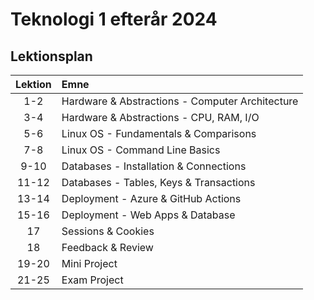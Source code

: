 # Teknologi 1 efterår 2024

## Lektionsplan

| Lektion |       Emne                            |
|:-----:|:----------------------------------------------------------|
|  1-2  | Hardware & Abstractions - Computer Architecture           |
|  3-4  | Hardware & Abstractions - CPU, RAM, I/O                  |
|  5-6  | Linux OS - Fundamentals & Comparisons                    |
|  7-8  | Linux OS - Command Line Basics                          |
|  9-10 | Databases - Installation & Connections                   |
| 11-12 | Databases - Tables, Keys & Transactions                  |
| 13-14 | Deployment - Azure & GitHub Actions                      |
| 15-16 | Deployment - Web Apps & Database                        |
| 17    | Sessions & Cookies                                      |
| 18    | Feedback & Review                                       |
| 19-20 | Mini Project                                            |
| 21-25 | Exam Project                                            |
